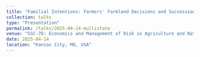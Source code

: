 ```yaml
---
title: "Familial Intentions: Farmers' Farmland Decisions and Succession Planning Under Uncertainty"
collection: talks
type: "Presentation"
permalink: /talks/2025-04-14-multistate
venue: "SSC-76: Economics and Management of Risk in Agriculture and Natural Resources"
date: 2025-04-14
location: "Kansas City, MO, USA"
---
```



